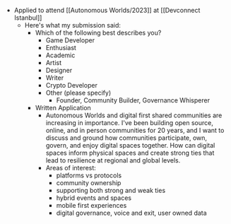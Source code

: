 - Applied to attend [[Autonomous Worlds/2023]] at [[Devconnect Istanbul]]
	- Here's what my submission said:
		- Which of the following best describes you?
			- Game Developer
			- Enthusiast
			- Academic
			- Artist
			- Designer
			- Writer
			- Crypto Developer
			- Other (please specify)
				- Founder, Community Builder, Governance Whisperer
		- Written Application
			- Autonomous Worlds and digital first shared communities are increasing in importance. I've been building open source, online, and in person communities for 20 years, and I want to discuss and ground how communities participate, own, govern, and enjoy digital spaces together. How can digital spaces inform physical spaces and create strong ties that lead to resilience at regional and global levels.
			- Areas of interest:
				- platforms vs protocols
				- community ownership
				- supporting both strong and weak ties
				- hybrid events and spaces
				- mobile first experiences
				- digital governance, voice and exit, user owned data